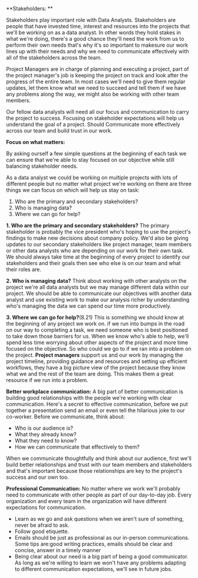 **Stakeholders: **

Stakeholders play important role with Data Analysts. Stakeholders are people that have invested time, interest and resources into the projects that we'll be working on as a data analyst. In other words they hold stakes in what we're doing, there's a good chance they'll need the work from us to perform their own needs that's why it's so important to makesure our work lines up with their needs and why we need to communicate effectively with all of the stakeholders across the team. 

Project Managers are in charge of planning and executing a project, part of the project manager's job is keeping the project on track and look after the progress of the entire team. In most cases we'll need to give them regular updates, let them know what we need to succeed and tell them if we have any problems along the way, we might also be working with other team members. 

Our fellow data analysts will need all our focus and communication to carry the project to success. Focusing on stakeholder expectations will help us understand the goal of a project. Should Communicate more effectively across our team and build trust in our work. 

**Focus on what matters:**

By asking ourself a few simple questions at the beginning of each task we can ensure that we're able to stay focused on our objective while still balancing stakeholder needs. 

As a data analyst we could be working on multiple projects with lots of different people but no matter what project we're working on there are three things we can focus on which will help us stay on task:
  1. Who are the primary and secondary stakeholders?
  2. Who is managing data?
  3. Where we can go for help?
  
**1. Who are the primary and secondary stakeholders?**
   The primary stakeholder is probably the vice president who's hoping to use the project's findings to make new decisions about company policy. We'd also be giving updates to  our secondary stakeholders like project manager, team members or other data analysts who are depending on our work for their own task. We should always take time at the beginning of every project to identify our stakeholders and their goals then see who else is on our team and what their roles are.
   
**2. Who is managing data?**
  Think about working with other analysts on the project we're all data analysts but we may manage different data within our project. We should be able to communicate our objectives with another data analyst and use existing work to make our analysis richer by understanding who's managing the data we can spend our time more productively.
  
 **3. Where we can go for help?**(8.21)
  This is something we should know at the beginning of any project we work on. if we run into bumps in the road on our way to completing a task, we need someone who is best positioned to take down those barriers for us. When we know who's able to help, we'll spend less time worrying about other aspects of the project and more time focused on the objective. So who could we go to if we ran into a problem on the project. **Project managers** support us and our work by managing the project timeline, providing guidance and resources and setting up efficient workflows, they have a big picture view of the project because they know what we and the rest of the team are doing. This makes them a great resource if we run into a problem. 
  
**Better workplace communication:**
A big part of better communication is building good relationships with the people we're working with clear communication. 
Here's a secret to effective communication, before we put together a presentation send an email or even tell the hilarious joke to our co-worker.
Before we communicate, think about:
+ Who is our audience is?
+ What they already know?
+ What they need to know?
+ How we can communicate that effectively to them?

When we communicate thoughtfully and think about our audience, first we'll build better relationships and trust with our team members and stakeholders and that's important because those relationships are key to the project's success and our own too. 

**Professional Communication:**
No matter where we work we'll probably need to communicate with other people as part of our day-to-day job. Every organization and every team in the organization will have different expectations for communication. 
+ Learn as we go and ask questions when we aren't sure of something, never be afraid to ask.
+ Follow good etiquette.
+ Emails should be just as professional as our in-person communications. Some tips are:good writing practices, emails should be clear and concise, answer in a timely manner
+ Being clear about our need is a big part of being a good communicator. 
As long as we're willing to learn we won't have any problems adapting to different communication expectations, we'll see in future jobs. 


